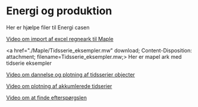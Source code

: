 # Energi og produktion

Her er hjælpe filer til Energi casen


[Video om import af excel regneark til Maple](https://youtu.be/PXpPUWbB3ek)


<a href="./Maple/Tidsserie_eksempler.mw" download; Content-Disposition: attachment; filename=Tidsserie_eksempler.mw;> Her er mapel ark med tidserie eksempler </a>

[Video om dannelse og plotning af tidsserier objecter](https://youtu.be/O3QFvu_bnlk)

[Video om plotning af akkumlerede tidserier](http://www.youtube.com/watch?v=brpZ0BzoP4s)

[Video om at finde efterspørgslen](http://www.youtube.com/watch?v=FyTUAxH_Ons)